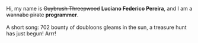 Hi, my name is ~~Guybrush Threepwood~~ **Luciano Federico Pereira**, and I am a ~~wannabe pirate~~ **programmer**.<br><br>A short song: 702 bounty of doubloons gleams in the sun, a treasure hunt has just begun! Arrr!

